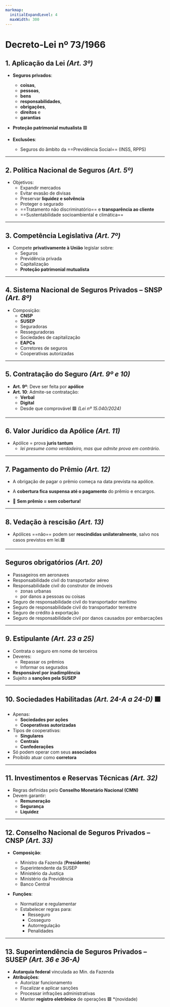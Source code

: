 ```yaml
---
markmap:
  initialExpandLevel: 4
  maxWidth: 300
---
```


# Decreto-Lei nº 73/1966

## **1. Aplicação da Lei** *(Art. 3º)*

- **Seguros privados**:
  - **coisas**,
  - **pessoas**,
  - **bens**
  - **responsabilidades**,
  - **obrigações**,
  - **direitos** e
  - **garantias**
- **Proteção patrimonial mutualista** 🟩

- **Exclusões**:
  - Seguros do âmbito da ==Previdência Social== (INSS, RPPS)

---

## **2. Política Nacional de Seguros** *(Art. 5º)*

- Objetivos:
  - Expandir mercados
  - Evitar evasão de divisas
  - Preservar **liquidez e solvência**
  - Proteger o segurado
  - ==Tratamento não discriminatório== e **transparência ao cliente**
  - ==Sustentabilidade socioambiental e climática==

---

## **3. Competência Legislativa** *(Art. 7º)*

- Compete **privativamente à União** legislar sobre:
  - Seguros
  - Previdência privada
  - Capitalização
  - **Proteção patrimonial mutualista**

---

## **4. Sistema Nacional de Seguros Privados – SNSP** *(Art. 8º)*

- Composição:
  - **CNSP**
  - **SUSEP**
  - Seguradoras
  - Resseguradoras
  - Sociedades de capitalização
  - **EAPCs**
  - Corretores de seguros
  - Cooperativas autorizadas

---

## **5. Contratação do Seguro** *(Art. 9º e 10)*

- **Art. 9º**: Deve ser feita por **apólice**
- **Art. 10**: Admite-se contratação:
  - **Verbal**
  - **Digital**
  - Desde que comprovável 🟩 *(Lei nº 15.040/2024)*

---

## **6. Valor Jurídico da Apólice** *(Art. 11)*

- Apólice = prova **juris tantum**
  - *lei presume como verdadeiro, mas que admite prova em contrário.*

---

## **7. Pagamento do Prêmio** *(Art. 12)*

- A obrigação de pagar o prêmio começa na data prevista na apólice.  
- A **cobertura fica suspensa até o pagamento** do prêmio e encargos.

- 📌 **Sem prêmio = sem cobertura!**

---

## **8. Vedação à rescisão** *(Art. 13)*
- Apólices ==não== podem ser **rescindidas unilateralmente**, salvo nos casos previstos em lei.🟩

---

## **Seguros obrigatórios** *(Art. 20)*
- Passageiros em aeronaves
- Responsabilidade civil do transportador aéreo
- Responsabilidade civil do construtor de imóveis
  - zonas urbanas
  - por danos a pessoas ou coisas
- Seguro de responsabilidade civil do transportador marítimo
- Seguro de responsabilidade civil do transportador terrestre
- Seguro de crédito à exportação
- Seguro de responsabilidade civil por danos causados por embarcações

---

## **9. Estipulante** *(Art. 23 a 25)*

- Contrata o seguro em nome de terceiros
- Deveres:
  - Repassar os prêmios
  - Informar os segurados
- **Responsável por inadimplência**
- Sujeito a **sanções pela SUSEP**

---

## **10. Sociedades Habilitadas** *(Art. 24-A a 24-D)* 🟩

- Apenas:
  - **Sociedades por ações**
  - **Cooperativas autorizadas**
- Tipos de cooperativas:
  - **Singulares**
  - **Centrais**
  - **Confederações**
- Só podem operar com seus **associados**
- Proibido atuar como **corretora**

---

## **11. Investimentos e Reservas Técnicas** *(Art. 32)*

- Regras definidas pelo **Conselho Monetário Nacional (CMN)**
- Devem garantir:
  - **Remuneração**
  - **Segurança**
  - **Liquidez**

---

## **12. Conselho Nacional de Seguros Privados – CNSP** *(Art. 33)*

- **Composição**:
  - Ministro da Fazenda (**Presidente**)
  - Superintendente da SUSEP
  - Ministério da Justiça
  - Ministério da Previdência
  - Banco Central
  
- **Funções**:
  - Normatizar e regulamentar
  - Estabelecer regras para:
    - Resseguro
    - Cosseguro
    - Autorregulação
    - Penalidades

---

## **13. Superintendência de Seguros Privados – SUSEP** *(Art. 36 e 36-A)*

- **Autarquia federal** vinculada ao Min. da Fazenda
- **Atribuições**:
  - Autorizar funcionamento
  - Fiscalizar e aplicar sanções
  - Processar infrações administrativas
  - Manter **registro eletrônico** de operações 🟩 *(novidade)

